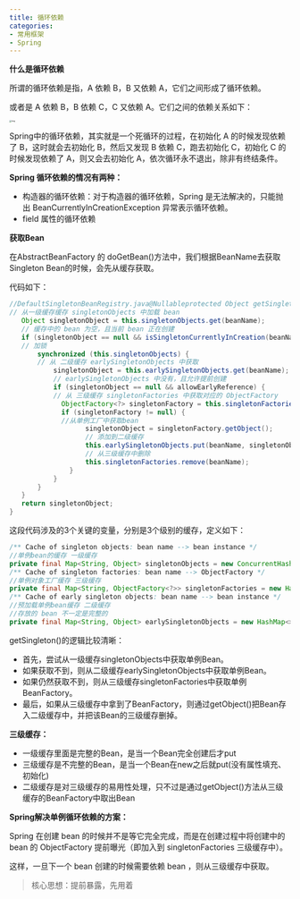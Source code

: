 ```yaml
---
title: 循环依赖
categories: 
- 常用框架
- Spring
---
```


**什么是循环依赖**

所谓的循环依赖是指，A 依赖 B，B 又依赖 A，它们之间形成了循环依赖。

或者是 A 依赖 B，B 依赖 C，C 又依赖 A。它们之间的依赖关系如下：

<img src="https://img-blog.csdnimg.cn/806ae10dc6e84430a5ba67011ae3ae2d.png" alt="img" style="zoom:25%;" />

Spring中的循环依赖，其实就是一个死循环的过程，在初始化 A 的时候发现依赖了 B，这时就会去初始化 B，然后又发现 B 依赖 C，跑去初始化 C，初始化 C 的时候发现依赖了 A，则又会去初始化 A，依次循环永不退出，除非有终结条件。

**Spring 循环依赖的情况有两种：**

- 构造器的循环依赖：对于构造器的循环依赖，Spring 是无法解决的，只能抛出 BeanCurrentlyInCreationException 异常表示循环依赖。
- field 属性的循环依赖

**获取Bean**

在AbstractBeanFactory 的 doGetBean()方法中，我们根据BeanName去获取Singleton Bean的时候，会先从缓存获取。

代码如下：

```java
//DefaultSingletonBeanRegistry.java@Nullableprotected Object getSingleton(String beanName, boolean allowEarlyReference) {    
// 从一级缓存缓存 singletonObjects 中加载 bean
   Object singletonObject = this.singletonObjects.get(beanName);    
   // 缓存中的 bean 为空，且当前 bean 正在创建
   if (singletonObject == null && isSingletonCurrentlyInCreation(beanName)) {        
   // 加锁
       synchronized (this.singletonObjects) {            
       // 从 二级缓存 earlySingletonObjects 中获取
           singletonObject = this.earlySingletonObjects.get(beanName);            
           // earlySingletonObjects 中没有，且允许提前创建
           if (singletonObject == null && allowEarlyReference) {                
           // 从 三级缓存 singletonFactories 中获取对应的 ObjectFactory
             ObjectFactory<?> singletonFactory = this.singletonFactories.get(beanName);                
             if (singletonFactory != null) {                    
             //从单例工厂中获取bean
                   singletonObject = singletonFactory.getObject();                    
                   // 添加到二级缓存
                   this.earlySingletonObjects.put(beanName, singletonObject);                    
                   // 从三级缓存中删除
                   this.singletonFactories.remove(beanName);
               }
           }
       }
   }    
   return singletonObject;
}
```

这段代码涉及的3个关键的变量，分别是3个级别的缓存，定义如下：

```java
/** Cache of singleton objects: bean name --> bean instance */
//单例bean的缓存 一级缓存
private final Map<String, Object> singletonObjects = new ConcurrentHashMap<>(256);
/** Cache of singleton factories: bean name --> ObjectFactory */
//单例对象工厂缓存 三级缓存
private final Map<String, ObjectFactory<?>> singletonFactories = new HashMap<>(16);
/** Cache of early singleton objects: bean name --> bean instance */
//预加载单例bean缓存 二级缓存
//存放的 bean 不一定是完整的
private final Map<String, Object> earlySingletonObjects = new HashMap<>(16);
```

getSingleton()的逻辑比较清晰：

- 首先，尝试从一级缓存singletonObjects中获取单例Bean。
- 如果获取不到，则从二级缓存earlySingletonObjects中获取单例Bean。
- 如果仍然获取不到，则从三级缓存singletonFactories中获取单例BeanFactory。
- 最后，如果从三级缓存中拿到了BeanFactory，则通过getObject()把Bean存入二级缓存中，并把该Bean的三级缓存删掉。

**三级缓存：**

- 一级缓存里面是完整的Bean，是当一个Bean完全创建后才put
- 三级缓存是不完整的Bean，是当一个Bean在new之后就put(没有属性填充、初始化)
- 二级缓存是对三级缓存的易用性处理，只不过是通过getObject()方法从三级缓存的BeanFactory中取出Bean

**Spring解决单例循环依赖的方案：**

Spring 在创建 bean 的时候并不是等它完全完成，而是在创建过程中将创建中的 bean 的 ObjectFactory 提前曝光（即加入到 singletonFactories 三级缓存中）。

这样，一旦下一个 bean 创建的时候需要依赖 bean ，则从三级缓存中获取。

> 核心思想：提前暴露，先用着